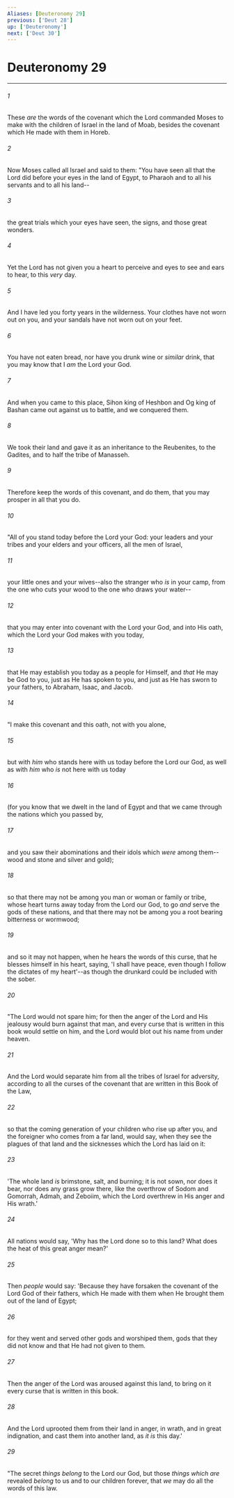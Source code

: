 ```yaml
---
Aliases: [Deuteronomy 29]
previous: ['Deut 28']
up: ['Deuteronomy']
next: ['Deut 30']
---
```

# Deuteronomy 29

***


###### 1 
These _are_ the words of the covenant which the Lord commanded Moses to make with the children of Israel in the land of Moab, besides the covenant which He made with them in Horeb. 

###### 2 
Now Moses called all Israel and said to them: "You have seen all that the Lord did before your eyes in the land of Egypt, to Pharaoh and to all his servants and to all his land-- 

###### 3 
the great trials which your eyes have seen, the signs, and those great wonders. 

###### 4 
Yet the Lord has not given you a heart to perceive and eyes to see and ears to hear, to this _very_ day. 

###### 5 
And I have led you forty years in the wilderness. Your clothes have not worn out on you, and your sandals have not worn out on your feet. 

###### 6 
You have not eaten bread, nor have you drunk wine or _similar_ drink, that you may know that I _am_ the Lord your God. 

###### 7 
And when you came to this place, Sihon king of Heshbon and Og king of Bashan came out against us to battle, and we conquered them. 

###### 8 
We took their land and gave it as an inheritance to the Reubenites, to the Gadites, and to half the tribe of Manasseh. 

###### 9 
Therefore keep the words of this covenant, and do them, that you may prosper in all that you do. 

###### 10 
"All of you stand today before the Lord your God: your leaders and your tribes and your elders and your officers, all the men of Israel, 

###### 11 
your little ones and your wives--also the stranger who _is_ in your camp, from the one who cuts your wood to the one who draws your water-- 

###### 12 
that you may enter into covenant with the Lord your God, and into His oath, which the Lord your God makes with you today, 

###### 13 
that He may establish you today as a people for Himself, and _that_ He may be God to you, just as He has spoken to you, and just as He has sworn to your fathers, to Abraham, Isaac, and Jacob. 

###### 14 
"I make this covenant and this oath, not with you alone, 

###### 15 
but with _him_ who stands here with us today before the Lord our God, as well as with _him_ who _is_ not here with us today 

###### 16 
(for you know that we dwelt in the land of Egypt and that we came through the nations which you passed by, 

###### 17 
and you saw their abominations and their idols which _were_ among them--wood and stone and silver and gold); 

###### 18 
so that there may not be among you man or woman or family or tribe, whose heart turns away today from the Lord our God, to go _and_ serve the gods of these nations, and that there may not be among you a root bearing bitterness or wormwood; 

###### 19 
and so it may not happen, when he hears the words of this curse, that he blesses himself in his heart, saying, 'I shall have peace, even though I follow the dictates of my heart'--as though the drunkard could be included with the sober. 

###### 20 
"The Lord would not spare him; for then the anger of the Lord and His jealousy would burn against that man, and every curse that is written in this book would settle on him, and the Lord would blot out his name from under heaven. 

###### 21 
And the Lord would separate him from all the tribes of Israel for adversity, according to all the curses of the covenant that are written in this Book of the Law, 

###### 22 
so that the coming generation of your children who rise up after you, and the foreigner who comes from a far land, would say, when they see the plagues of that land and the sicknesses which the Lord has laid on it: 

###### 23 
'The whole land _is_ brimstone, salt, and burning; it is not sown, nor does it bear, nor does any grass grow there, like the overthrow of Sodom and Gomorrah, Admah, and Zeboiim, which the Lord overthrew in His anger and His wrath.' 

###### 24 
All nations would say, 'Why has the Lord done so to this land? What does the heat of this great anger mean?' 

###### 25 
Then _people_ would say: 'Because they have forsaken the covenant of the Lord God of their fathers, which He made with them when He brought them out of the land of Egypt; 

###### 26 
for they went and served other gods and worshiped them, gods that they did not know and that He had not given to them. 

###### 27 
Then the anger of the Lord was aroused against this land, to bring on it every curse that is written in this book. 

###### 28 
And the Lord uprooted them from their land in anger, in wrath, and in great indignation, and cast them into another land, as _it is_ this day.' 

###### 29 
"The secret _things belong_ to the Lord our God, but those _things which are_ revealed _belong_ to us and to our children forever, that _we_ may do all the words of this law.
